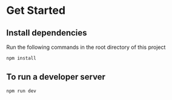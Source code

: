 # Get Started

## Install dependencies
Run the following commands in the root directory of this project
```bash
npm install
```

## To run a developer server
```bash
npm run dev
```
